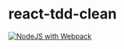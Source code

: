 # react-tdd-clean

[![NodeJS with Webpack](https://github.com/josevictorsss/react-tdd-clean/actions/workflows/webpack.yml/badge.svg?branch=main)](https://github.com/josevictorsss/react-tdd-clean/actions/workflows/webpack.yml)